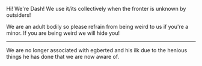 Hi! We're Dash! We use it/its collectively when the fronter is unknown by outsiders!

We are an adult bodily so please refrain from being weird to us if you're a minor. If you are being weird we will hide you!

----------------------

We are no longer associated with egberted and his ilk due to the henious things he has done that we are now aware of.
